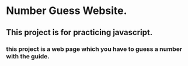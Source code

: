 # Number Guess Website.
## This project is for practicing javascript.
### this project is a web page which you have to guess a number with the guide.
